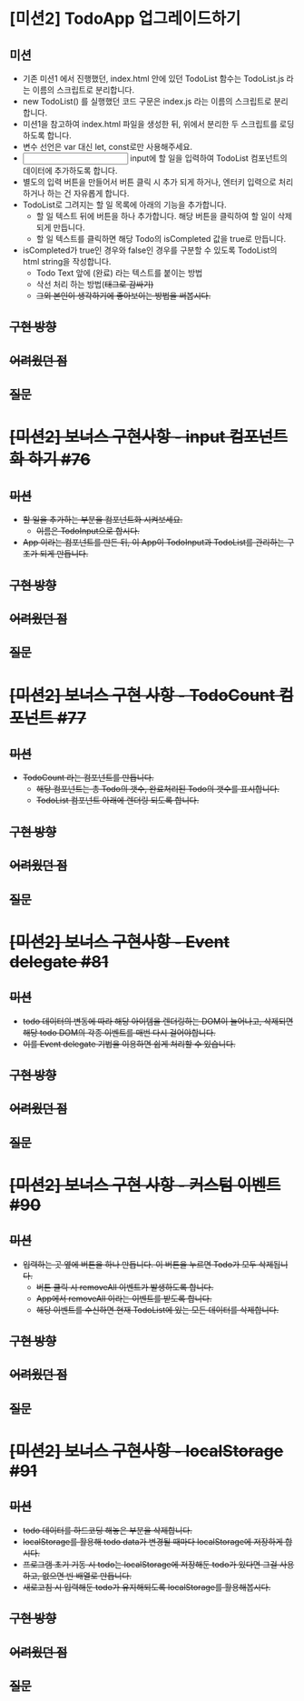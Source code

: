# [미션2] TodoApp 업그레이드하기
## 미션
- 기존 미션1 에서 진행했던, index.html 안에 있던 TodoList 함수는 TodoList.js 라는 이름의 스크립트로 분리합니다.
- new TodoList() 를 실행했던 코드 구문은 index.js 라는 이름의 스크립트로 분리합니다.
- 미션1을 참고하여 index.html 파일을 생성한 뒤, 위에서 분리한 두 스크립트를 로딩하도록 합니다.
- 변수 선언은 var 대신 let, const로만 사용해주세요.
- <input type="text"> input에 할 일을 입력하여 TodoList 컴포넌트의 데이터에 추가하도록 합니다.
- 별도의 입력 버튼을 만들어서 버튼 클릭 시 추가 되게 하거나, 엔터키 입력으로 처리하거나 하는 건 자유롭게 합니다.
- TodoList로 그려지는 할 일 목록에 아래의 기능을 추가합니다.
  - 할 일 텍스트 뒤에 버튼을 하나 추가합니다. 해당 버튼을 클릭하여 할 일이 삭제되게 만듭니다.
  - 할 일 텍스트를 클릭하면 해당 Todo의 isCompleted 값을 true로 만듭니다.
- isCompleted가 true인 경우와 false인 경우를 구분할 수 있도록 TodoList의 html string을 작성합니다.
  - Todo Text 앞에 (완료) 라는 텍스트를 붙이는 방법
  - 삭선 처리 하는 방법(<strike>태그로 감싸기)
  - 그외 본인이 생각하기에 좋아보이는 방법을 써봅시다.

## 구현 방향 

## 어려웠던 점 

## 질문 

# [미션2] 보너스 구현사항 - input 컴포넌트화 하기 #76
## 미션
- 할 일을 추가하는 부분을 컴포넌트화 시켜보세요.
  - 이름은 TodoInput으로 합시다.
- App 이라는 컴포넌트를 만든 뒤, 이 App이 TodoInput과 TodoList를 관리하는 구조가 되게 만듭니다.

## 구현 방향 

## 어려웠던 점 

## 질문 

# [미션2] 보너스 구현 사항 - TodoCount 컴포넌트 #77
## 미션
- TodoCount 라는 컴포넌트를 만듭니다.
  - 해당 컴포넌트는 총 Todo의 갯수, 완료처리된 Todo의 갯수를 표시합니다.
  - TodoList 컴포넌트 아래에 렌더링 되도록 합니다.

## 구현 방향 

## 어려웠던 점 

## 질문 

# [미션2] 보너스 구현사항 - Event delegate #81
## 미션
- todo 데이터의 변동에 따라 해당 아이템을 렌더링하는 DOM이 늘어나고, 삭제되면 해당 todo DOM의 각종 이벤트를 매번 다시 걸어야합니다.
- 이를 Event delegate 기법을 이용하면 쉽게 처리할 수 있습니다.

## 구현 방향 

## 어려웠던 점 

## 질문

# [미션2] 보너스 구현 사항 - 커스텀 이벤트 #90
## 미션
- 입력하는 곳 옆에 버튼을 하나 만듭니다. 이 버튼을 누르면 Todo가 모두 삭제됩니다.
  - 버튼 클릭 시 removeAll 이벤트가 발생하도록 합니다.
  - App에서 removeAll 이라는 이벤트를 받도록 합니다.
  - 해당 이벤트를 수신하면 현재 TodoList에 있는 모든 데이터를 삭제합니다.

## 구현 방향 

## 어려웠던 점 

## 질문 

# [미션2] 보너스 구현사항 - localStorage #91
## 미션
- todo 데이터를 하드코딩 해놓은 부분을 삭제합니다.
- localStorage를 활용해 todo data가 변경될 때마다 localStorage에 저장하게 합시다.
- 프로그램 초기 기동 시 todo는 localStorage에 저장해둔 todo가 있다면 그걸 사용하고, 없으면 빈 배열로 만듭니다.
- 새로고침 시 입력해둔 todo가 유지해되도록 localStorage를 활용해봅시다.

## 구현 방향 

## 어려웠던 점 

## 질문 
